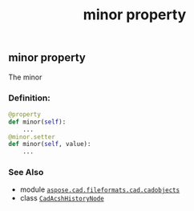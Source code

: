 ﻿---
title: minor property
second_title: Aspose.CAD for Python via .NET API References
description: 
type: docs
weight: 60
url: /python-net/aspose.cad.fileformats.cad.cadobjects/cadacshhistorynode/minor/
is_root: false
---

## minor property


The minor
### Definition:
```python
@property
def minor(self):
    ...
@minor.setter
def minor(self, value):
    ...
```

### See Also
* module [`aspose.cad.fileformats.cad.cadobjects`](../../)
* class [`CadAcshHistoryNode`](/cad/python-net/aspose.cad.fileformats.cad.cadobjects/cadacshhistorynode)
